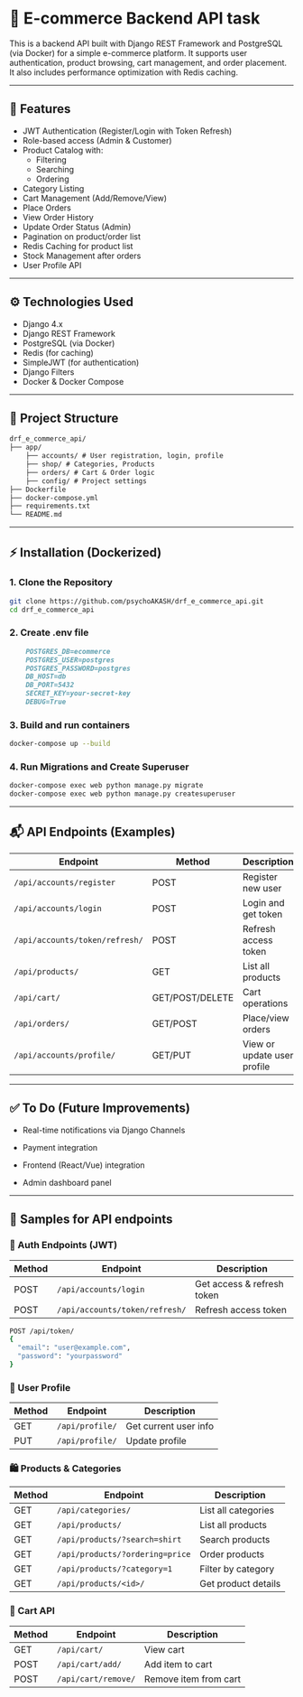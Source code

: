 # 🛒 E-commerce Backend API task

This is a backend API built with Django REST Framework and PostgreSQL (via Docker) for a simple e-commerce platform. It supports user authentication, product browsing, cart management, and order placement. It also includes performance optimization with Redis caching.

---

## 🚀 Features

- JWT Authentication (Register/Login with Token Refresh)
- Role-based access (Admin & Customer)
- Product Catalog with:
  - Filtering
  - Searching
  - Ordering
- Category Listing
- Cart Management (Add/Remove/View)
- Place Orders
- View Order History
- Update Order Status (Admin)
- Pagination on product/order list
- Redis Caching for product list
- Stock Management after orders
- User Profile API

---

## ⚙️ Technologies Used

- Django 4.x
- Django REST Framework
- PostgreSQL (via Docker)
- Redis (for caching)
- SimpleJWT (for authentication)
- Django Filters
- Docker & Docker Compose

---

## 🧩 Project Structure
```markdown
drf_e_commerce_api/
├── app/
    ├── accounts/ # User registration, login, profile
    ├── shop/ # Categories, Products
    ├── orders/ # Cart & Order logic
    ├── config/ # Project settings
├── Dockerfile
├── docker-compose.yml
├── requirements.txt
└── README.md
```

---

## ⚡ Installation (Dockerized)

### 1. Clone the Repository

```bash
git clone https://github.com/psychoAKASH/drf_e_commerce_api.git
cd drf_e_commerce_api
```

### 2. Create .env file
```markdown
    POSTGRES_DB=ecommerce
    POSTGRES_USER=postgres
    POSTGRES_PASSWORD=postgres
    DB_HOST=db
    DB_PORT=5432
    SECRET_KEY=your-secret-key
    DEBUG=True
```
### 3. Build and run containers
```bash
docker-compose up --build
```

### 4. Run Migrations and Create Superuser
```bash
docker-compose exec web python manage.py migrate
docker-compose exec web python manage.py createsuperuser
```
---

## 📬 API Endpoints (Examples)

| Endpoint                       | Method          | Description                 |
|--------------------------------| --------------- | --------------------------- |
| `/api/accounts/register`       | POST            | Register new user           |
| `/api/accounts/login`          | POST            | Login and get token         |
| `/api/accounts/token/refresh/` | POST            | Refresh access token        |
| `/api/products/`               | GET             | List all products           |
| `/api/cart/`                   | GET/POST/DELETE | Cart operations             |
| `/api/orders/`                 | GET/POST        | Place/view orders           |
| `/api/accounts/profile/`       | GET/PUT         | View or update user profile |

---

## ✅ To Do (Future Improvements)
- Real-time notifications via Django Channels

- Payment integration

- Frontend (React/Vue) integration

- Admin dashboard panel

---

## 📌 Samples for API endpoints

### 🔐 Auth Endpoints (JWT)
| Method | Endpoint                       | Description                |
| ------ |--------------------------------| -------------------------- |
| POST   | `/api/accounts/login`          | Get access & refresh token |
| POST   | `/api/accounts/token/refresh/` | Refresh access token       |

```bash
POST /api/token/
{
  "email": "user@example.com",
  "password": "yourpassword"
}
```

### 👤 User Profile
| Method | Endpoint        | Description           |
| ------ | --------------- | --------------------- |
| GET    | `/api/profile/` | Get current user info |
| PUT    | `/api/profile/` | Update profile        |

### 🛍️ Products & Categories
| Method | Endpoint                        | Description         |
| ------ | ------------------------------- | ------------------- |
| GET    | `/api/categories/`              | List all categories |
| GET    | `/api/products/`                | List all products   |
| GET    | `/api/products/?search=shirt`   | Search products     |
| GET    | `/api/products/?ordering=price` | Order products      |
| GET    | `/api/products/?category=1`     | Filter by category  |
| GET    | `/api/products/<id>/`           | Get product details |

### 🛒 Cart API
| Method | Endpoint            | Description           |
| ------ | ------------------- | --------------------- |
| GET    | `/api/cart/`        | View cart             |
| POST   | `/api/cart/add/`    | Add item to cart      |
| POST   | `/api/cart/remove/` | Remove item from cart |

